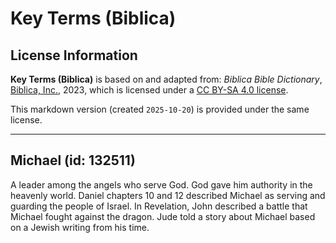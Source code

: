 # Key Terms (Biblica)

## License Information

**Key Terms (Biblica)** is based on and adapted from: _Biblica Bible Dictionary_, [Biblica, Inc.](https://www.biblica.com/), 2023, which is licensed under a [CC BY-SA 4.0 license](https://creativecommons.org/licenses/by-sa/4.0/legalcode.en).

This markdown version (created `2025-10-20`) is provided under the same license.



--------------------------------

## Michael (id: 132511)

A leader among the angels who serve God. God gave him authority in the heavenly world. Daniel chapters 10 and 12 described Michael as serving and guarding the people of Israel. In Revelation, John described a battle that Michael fought against the dragon. Jude told a story about Michael based on a Jewish writing from his time.


